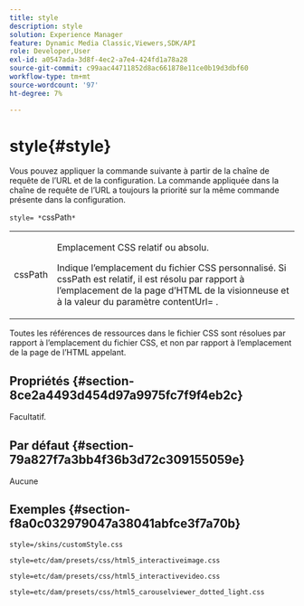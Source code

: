 ```yaml
---
title: style
description: style
solution: Experience Manager
feature: Dynamic Media Classic,Viewers,SDK/API
role: Developer,User
exl-id: a0547ada-3d8f-4ec2-a7e4-424fd1a78a28
source-git-commit: c99aac44711852d8ac661878e11ce0b19d3dbf60
workflow-type: tm+mt
source-wordcount: '97'
ht-degree: 7%

---
```


# style{#style}

Vous pouvez appliquer la commande suivante à partir de la chaîne de requête de l’URL et de la configuration. La commande appliquée dans la chaîne de requête de l’URL a toujours la priorité sur la même commande présente dans la configuration.

`style= *`cssPath`*`

<table id="table_F800F787CF0342749B934DAEB600C0EB"> 
 <tbody> 
  <tr> 
   <td colname="col1"> <p> <span class="codeph"> <span class="varname"> cssPath</span> </span> </p> </td> 
   <td colname="col2"> <p> Emplacement CSS relatif ou absolu. </p> <p>Indique l’emplacement du fichier CSS personnalisé. Si <span class="codeph"><span class="varname"> cssPath</span></span> est relatif, il est résolu par rapport à l’emplacement de la page d’HTML de la visionneuse et à la valeur du paramètre <span class="codeph"> contentUrl=</span> . </p> </td> 
  </tr> 
 </tbody> 
</table>

Toutes les références de ressources dans le fichier CSS sont résolues par rapport à l’emplacement du fichier CSS, et non par rapport à l’emplacement de la page de l’HTML appelant.

## Propriétés {#section-8ce2a4493d454d97a9975fc7f9f4eb2c}

Facultatif.

## Par défaut {#section-79a827f7a3bb4f36b3d72c309155059e}

Aucune

## Exemples {#section-f8a0c032979047a38041abfce3f7a70b}

`style=/skins/customStyle.css`

`style=etc/dam/presets/css/html5_interactiveimage.css`

`style=etc/dam/presets/css/html5_interactivevideo.css`

`style=etc/dam/presets/css/html5_carouselviewer_dotted_light.css`
